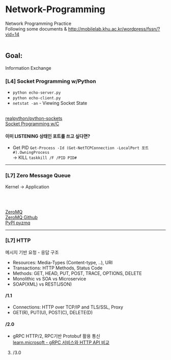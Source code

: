 # Network-Programming

Network Programming Practice<br/>
Following some documents & http://mobilelab.khu.ac.kr/wordpress/fssn/?vid=14<br/><br/>

## Goal:

Information Exchange

### [L4] Socket Programming w/Python

- `python echo-server.py` <br/>
- `python echo-client.py` <br/>
- `netstat -an` - Viewing Socket State <br/><br/>

[realpython/python-sockets](https://realpython.com/python-sockets/) <br/>
[Socket Programming w/C](https://www.geeksforgeeks.org/socket-programming-cc/)

#### 이미 LISTENING 상태인 포트를 쓰고 싶다면?

- Get PID
  `Get-Process -Id (Get-NetTCPConnection -LocalPort 포트#).OwningProcess`
  <br/>
  -> KILL
  `taskkill /F /PID PID#`

---

### [L7] Zero Message Queue

Kernel -> Application

<br/><br/>

[ZeroMQ](https://zeromq.org/)<br/>
[ZeroMQ Github](https://github.com/zeromq)<br/>
[PyPI pyzmq](https://pypi.org/project/pyzmq/)

---

### [L7] HTTP

메시지 기반 요청 - 응답 구조

- Resources: Media-Types (Content-type, ..), URI
- Transactions: HTTP Methods, Status Code
- Methods: GET, HEAD, PUT, POST, TRACE, OPTIONS, DELETE
- Monolithic vs SOA vs Microservice
- SOAP(XML) vs REST(JSON)

#### /1.1

- Connections: HTTP over TCP/IP and TLS/SSL, Proxy
- GET(R), PUT(U), POST(C), DELETE(D)

#### /2.0

- gRPC
  HTTP/2, RPC기반 Protobuf 활용 통신<br/>
  [learn.microsoft - gRPC 서비스와 HTTP API 비교](https://learn.microsoft.com/ko-kr/aspnet/core/grpc/comparison?view=aspnetcore-8.0)

3. /3.0
